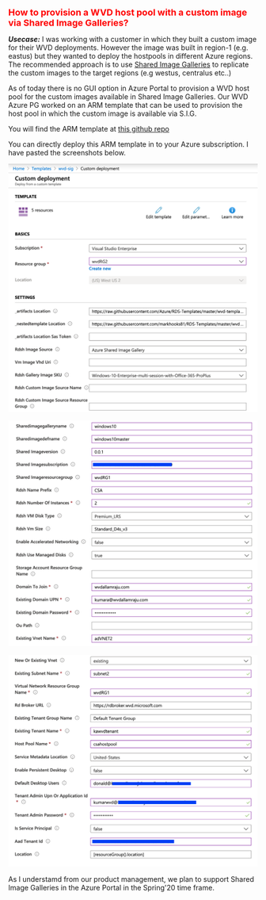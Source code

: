 
<span style="color:red;"><font size="4">**How to provision a WVD host pool with a custom image via Shared Image Galleries?**</font></span>

***Usecase:***
I was working with a customer in which they built a custom image for their WVD deployments. However the image was built in 
region-1 (e.g. eastus) but they wanted to deploy the hostpools in different Azure regions. The recommended approach is to use
[Shared Image Galleries](https://docs.microsoft.com/en-us/azure/virtual-machines/windows/shared-image-galleries) to replicate the custom images to the target regions (e.g westus, centralus etc..)

As of today there is no GUI option in Azure Portal to provision a WVD host pool for the custom images available in Shared Image Galleries. 
Our WVD Azure PG worked on an ARM template that can be used to provision the host pool in which the custom image is available
via S.I.G.

You will find the ARM template at [this github repo](
https://github.com/markhooks81/RDS-Templates/tree/master/wvd-templates/Create%20and%20provision%20WVD%20host%20pool)

You can directly deploy this ARM template in to your Azure subscription. I have pasted the screenshots below.

![screen1](files/file1.png)

![screen2](files/file2.png)

![screen3](files/file3.png)


As I understamd from our product management, we plan to support Shared Image Galleries in the Azure Portal in the Spring'20 time frame.
